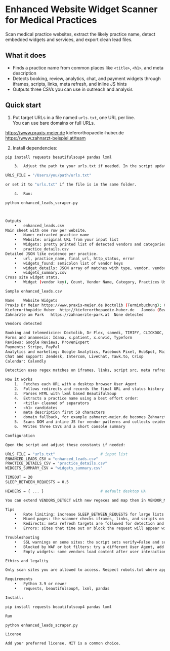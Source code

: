 # Enhanced Website Widget Scanner for Medical Practices

Scan medical practice websites, extract the likely practice name, detect embedded widgets and services, and export clean lead files.

## What it does

- Finds a practice name from common places like `<title>`, `<h1>`, and meta description
- Detects booking, review, analytics, chat, and payment widgets through iframes, scripts, links, meta refresh, and inline JS hints
- Outputs three CSVs you can use in outreach and analysis

## Quick start

1) Put target URLs in a file named `urls.txt`, one URL per line.  
   You can use bare domains or full URLs.

https://www.praxis-meier.de
kieferorthopaedie-huber.de
https://www.zahnarzt-beispiel.at/team

2) Install dependencies:
```bash
pip install requests beautifulsoup4 pandas lxml

	3.	Adjust the path to your urls.txt if needed. In the script update:

URLS_FILE = "/Users/you/path/urls.txt"

or set it to "urls.txt" if the file is in the same folder.

	4.	Run:

python enhanced_leads_scraper.py



Outputs
	•	enhanced_leads.csv
Main sheet with one row per website.
	•	Name: extracted practice name
	•	Website: original URL from your input list
	•	Widgets: pretty printed list of detected vendors and categories or an error note
	•	practice_details.csv
Detailed JSON like evidence per practice.
	•	url, practice_name, final_url, http_status, error
	•	widgets_found: semicolon list of vendor keys
	•	widget_details: JSON array of matches with type, vendor, vendor_name, value, and optional text
	•	widgets_summary.csv
Cross site widget stats.
	•	Widget (vendor key), Count, Vendor Name, Category, Practices Using

Sample enhanced_leads.csv

Name	Website	Widgets
Praxis Dr Meier	https://www.praxis-meier.de	Doctolib (Terminbuchung); Google Reviews (Bewertungen)
Kieferorthopädie Huber	http://kieferorthopaedie-huber.de	Jameda (Bewertungen/Termin)
Zahnärzte am Park	https://zahnaerzte-park.at	None detected

Vendors detected

Booking and telemedicine: Doctolib, Dr Flex, samedi, TIMIFY, CLICKDOC, Doctena, TerMed, Medondo, eTermin, CGM Video, sprechstunde.online, arztkonsultation.de
Forms and anamnesis: Idana, x.patient, x.onvid, Typeform
Reviews: Google Reviews, ProvenExpert
Payments: Stripe, PayPal
Analytics and marketing: Google Analytics, Facebook Pixel, HubSpot, Mailchimp, Google Tag Manager
Chat and support: Zendesk, Intercom, LiveChat, Tawk.to, Crisp
Calendar: Calendly

Detection uses regex matches on iframes, links, script src, meta refresh, and inline JS hints.

How it works
	1.	Fetches each URL with a desktop browser User Agent
	2.	Follows redirects and records the final URL and status history
	3.	Parses HTML with lxml based BeautifulSoup
	4.	Extracts a practice name using a best effort order:
	•	<title> cleaned of separators
	•	<h1> candidates
	•	meta description first 50 characters
	•	domain fallback, for example zahnarzt-meier.de becomes Zahnarzt Meier
	5.	Scans DOM and inline JS for vendor patterns and collects evidence
	6.	Writes three CSVs and a short console summary

Configuration

Open the script and adjust these constants if needed:

URLS_FILE = "urls.txt"                    # input list
ENHANCED_LEADS_CSV = "enhanced_leads.csv"
PRACTICE_DETAILS_CSV = "practice_details.csv"
WIDGETS_SUMMARY_CSV = "widgets_summary.csv"

TIMEOUT = 20
SLEEP_BETWEEN_REQUESTS = 0.5

HEADERS = { ... }                         # default desktop UA

You can extend VENDORS_DETECT with new regexes and map them in VENDOR_META for nicer names and categories.

Tips
	•	Rate limiting: increase SLEEP_BETWEEN_REQUESTS for large lists
	•	Mixed pages: the scanner checks iframes, links, and scripts on the current page only. For deeper coverage, feed direct booking or contact pages into urls.txt as well
	•	Redirects: meta refresh targets are followed for detection and recorded as evidence
	•	Errors: sites that time out or block the request will appear with an Error: message in enhanced_leads.csv

Troubleshooting
	•	SSL warnings on some sites: the script sets verify=False and suppresses warnings. If you want strict TLS, set verify=True in requests.get
	•	Blocked by WAF or bot filters: try a different User Agent, add retries, or run through a consenting proxy where allowed
	•	Empty widgets: some vendors load content after user interaction. Server side parsing may miss those. Consider adding a headless browser if you need full client side execution

Ethics and legality

Only scan sites you are allowed to access. Respect robots.txt where applicable, terms of use, and privacy laws. Do not store personal data. This tool reads public HTML and reports aggregated widget presence.

Requirements
	•	Python 3.9 or newer
	•	requests, beautifulsoup4, lxml, pandas

Install:

pip install requests beautifulsoup4 pandas lxml

Run

python enhanced_leads_scraper.py

License

Add your preferred license. MIT is a common choice.

